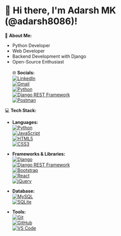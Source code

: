 # 👋 Hi there, I'm Adarsh MK (@adarsh8086)!

💫 **About Me:**
- Python Developer
- Web Developer
- Backend Development with Django
- Open-Source Enthusiast <br> <br>
🌐 **Socials:**  
[![LinkedIn](https://img.shields.io/badge/LinkedIn-0077B5?style=for-the-badge&logo=linkedin&logoColor=white)](https://www.linkedin.com/in/adarshmk-dev)  
[![Gmail](https://img.shields.io/badge/Email-D14836?style=for-the-badge&logo=gmail&logoColor=white)](mailto:adarshmk882@gmail.com)  
[![Python](https://img.shields.io/badge/Python-3776AB?style=for-the-badge&logo=python&logoColor=white)](https://www.python.org/)  
[![Django REST Framework](https://img.shields.io/badge/DRF-092E20?style=for-the-badge&logo=django&logoColor=white)](https://www.django-rest-framework.org/)  
[![Postman](https://img.shields.io/badge/Postman-FF6C37?style=for-the-badge&logo=postman&logoColor=white)](https://www.postman.com/)  

💻 **Tech Stack:**
- **Languages:**  
  [![Python](https://img.shields.io/badge/Python-3776AB?style=for-the-badge&logo=python&logoColor=white)](https://www.python.org/)  
  [![JavaScript](https://img.shields.io/badge/JavaScript-F7DF1E?style=for-the-badge&logo=javascript&logoColor=black)](https://www.javascript.com/)  
  [![HTML5](https://img.shields.io/badge/HTML5-E34F26?style=for-the-badge&logo=html5&logoColor=white)](https://developer.mozilla.org/en-US/docs/Web/HTML)  
  [![CSS3](https://img.shields.io/badge/CSS3-1572B6?style=for-the-badge&logo=css3&logoColor=white)](https://developer.mozilla.org/en-US/docs/Web/CSS)  

- **Frameworks & Libraries:**  
  [![Django](https://img.shields.io/badge/Django-092E20?style=for-the-badge&logo=django&logoColor=white)](https://www.djangoproject.com/)  
  [![Django REST Framework](https://img.shields.io/badge/DRF-092E20?style=for-the-badge&logo=django&logoColor=white)](https://www.django-rest-framework.org/)  
  [![Bootstrap](https://img.shields.io/badge/Bootstrap-7952B3?style=for-the-badge&logo=bootstrap&logoColor=white)](https://getbootstrap.com/)  
  [![React](https://img.shields.io/badge/React-61DAFB?style=for-the-badge&logo=react&logoColor=black)](https://reactjs.org/)  
  [![jQuery](https://img.shields.io/badge/jQuery-0769AD?style=for-the-badge&logo=jquery&logoColor=white)](https://jquery.com/)  

- **Database:**  
  [![MySQL](https://img.shields.io/badge/MySQL-4479A1?style=for-the-badge&logo=mysql&logoColor=white)](https://www.mysql.com/)  
  [![SQLite](https://img.shields.io/badge/SQLite-003B57?style=for-the-badge&logo=sqlite&logoColor=white)](https://www.sqlite.org/)  

- **Tools:**  
  [![Git](https://img.shields.io/badge/Git-F05032?style=for-the-badge&logo=git&logoColor=white)](https://git-scm.com/)  
  [![GitHub](https://img.shields.io/badge/GitHub-181717?style=for-the-badge&logo=github&logoColor=white)](https://github.com/)  
  [![VS Code](https://img.shields.io/badge/Visual%20Studio%20Code-007ACC?style=for-the-badge&logo=visual-studio-code&logoColor=white)](https://code.visualstudio.com/)
